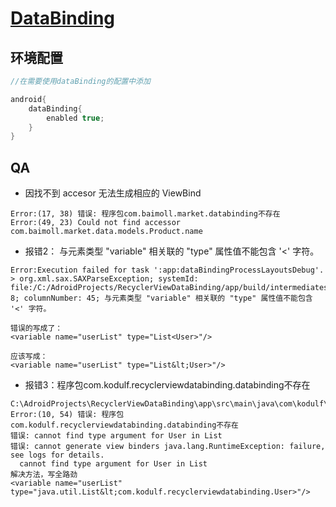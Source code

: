 # [DataBinding](https://developer.android.com/topic/libraries/data-binding/index.html?hl=zh-cn)

## 环境配置

```groovy
//在需要使用dataBinding的配置中添加

android{
	dataBinding{
	    enabled true;
	}
}
```

## QA

- 因找不到 accesor 无法生成相应的 ViewBind

```
Error:(17, 38) 错误: 程序包com.baimoll.market.databinding不存在
Error:(49, 23) Could not find accessor com.baimoll.market.data.models.Product.name 
```

- 报错2： 与元素类型 "variable" 相关联的 "type" 属性值不能包含 '<' 字符。

```
Error:Execution failed for task ':app:dataBindingProcessLayoutsDebug'.
> org.xml.sax.SAXParseException; systemId: 
file:/C:/AdroidProjects/RecyclerViewDataBinding/app/build/intermediates/res/merged/debug/layout/activity_main.xml;lineNumber: 8; columnNumber: 45; 与元素类型 "variable" 相关联的 "type" 属性值不能包含 '<' 字符。

错误的写成了：
<variable name="userList" type="List<User>"/>

应该写成：
<variable name="userList" type="List&lt;User>"/>
```


- 报错3：程序包com.kodulf.recyclerviewdatabinding.databinding不存在

```
C:\AdroidProjects\RecyclerViewDataBinding\app\src\main\java\com\kodulf\recyclerviewdatabinding\MainActivity.java
Error:(10, 54) 错误: 程序包com.kodulf.recyclerviewdatabinding.databinding不存在
错误: cannot find type argument for User in List
错误: cannot generate view binders java.lang.RuntimeException: failure, see logs for details.
  cannot find type argument for User in List
解决方法，写全路劲
<variable name="userList" type="java.util.List&lt;com.kodulf.recyclerviewdatabinding.User>"/>
```